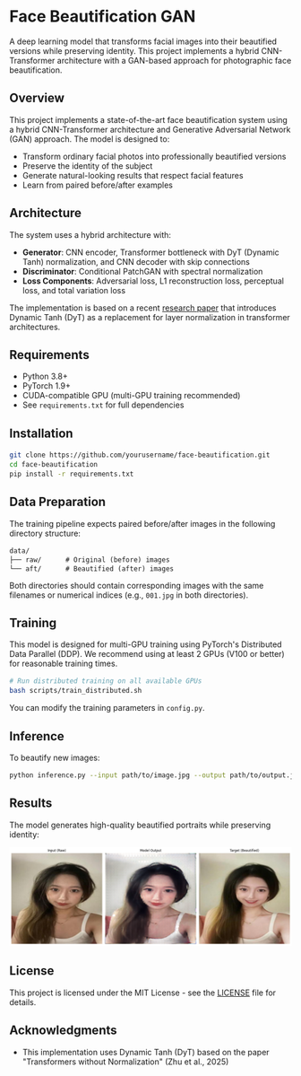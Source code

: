# Face Beautification GAN

A deep learning model that transforms facial images into their beautified versions while preserving identity. This project implements a hybrid CNN-Transformer architecture with a GAN-based approach for photographic face beautification.

## Overview

This project implements a state-of-the-art face beautification system using a hybrid CNN-Transformer architecture and Generative Adversarial Network (GAN) approach. The model is designed to:

- Transform ordinary facial photos into professionally beautified versions
- Preserve the identity of the subject
- Generate natural-looking results that respect facial features
- Learn from paired before/after examples

## Architecture

The system uses a hybrid architecture with:

- **Generator**: CNN encoder, Transformer bottleneck with DyT (Dynamic Tanh) normalization, and CNN decoder with skip connections
- **Discriminator**: Conditional PatchGAN with spectral normalization
- **Loss Components**: Adversarial loss, L1 reconstruction loss, perceptual loss, and total variation loss

The implementation is based on a recent [research paper](https://arxiv.org/abs/2503.10622v1) that introduces Dynamic Tanh (DyT) as a replacement for layer normalization in transformer architectures.

## Requirements

- Python 3.8+
- PyTorch 1.9+
- CUDA-compatible GPU (multi-GPU training recommended)
- See `requirements.txt` for full dependencies

## Installation

```bash
git clone https://github.com/yourusername/face-beautification.git
cd face-beautification
pip install -r requirements.txt
```

## Data Preparation

The training pipeline expects paired before/after images in the following directory structure:

```
data/
├── raw/      # Original (before) images
└── aft/      # Beautified (after) images
```

Both directories should contain corresponding images with the same filenames or numerical indices (e.g., `001.jpg` in both directories).

## Training

This model is designed for multi-GPU training using PyTorch's Distributed Data Parallel (DDP). We recommend using at least 2 GPUs (V100 or better) for reasonable training times.

```bash
# Run distributed training on all available GPUs
bash scripts/train_distributed.sh
```

You can modify the training parameters in `config.py`.

## Inference

To beautify new images:

```bash
python inference.py --input path/to/image.jpg --output path/to/output.jpg --model path/to/model_checkpoint.pth
```

## Results

The model generates high-quality beautified portraits while preserving identity:

![Sample Results](./sample_output.png)

## License

This project is licensed under the MIT License - see the [LICENSE](LICENSE) file for details.

## Acknowledgments

- This implementation uses Dynamic Tanh (DyT) based on the paper "Transformers without Normalization" (Zhu et al., 2025)
